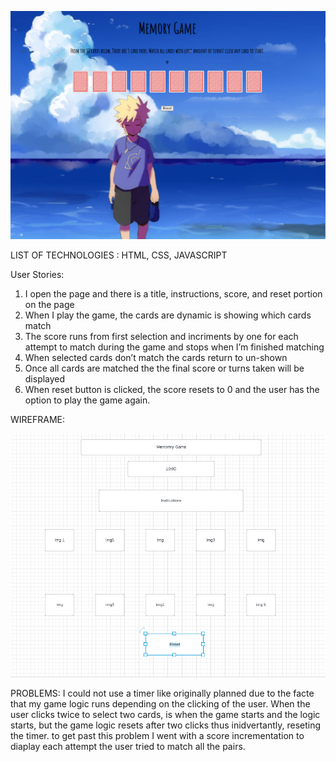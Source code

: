![Alt Text](/images/Screenshot%202022-05-06%20173824%20mem%20game.png) 



LIST OF TECHNOLOGIES : HTML, CSS, JAVASCRIPT



User Stories:
1.	I open the page and there is a title, instructions, score, and reset portion on the page
2.	When I play the game, the cards are dynamic is showing which cards match
3.	The score runs from first selection and incriments by one for each attempt to match during the game and stops when I’m finished matching 
4.	When selected cards don’t match the cards return to un-shown
5.	Once all cards are matched the the final score or turns taken will be displayed
6.	When reset button is clicked, the score resets to 0 and the user has the option to play the game again.



WIREFRAME:

![Alt Text](/images/wireframe2.png)



PROBLEMS: I could not use a timer like originally planned due to the facte that my game logic runs depending on the clicking of the user. When the user clicks twice to select two cards, is when the game starts and the logic starts, but the game logic resets after two clicks thus inidvertantly, reseting the timer. to get past this problem I went with a score incrementation to diaplay each attempt the user tried to match all the pairs.